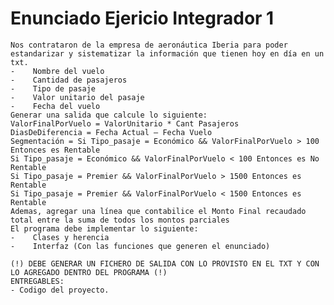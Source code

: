 # Enunciado Ejericio Integrador 1

    Nos contrataron de la empresa de aeronáutica Iberia para poder estandarizar y sistematizar la información que tienen hoy en día en un txt.
    -    Nombre del vuelo
    -    Cantidad de pasajeros
    -    Tipo de pasaje
    -    Valor unitario del pasaje
    -    Fecha del vuelo
    Generar una salida que calcule lo siguiente:
    ValorFinalPorVuelo = ValorUnitario * Cant Pasajeros
    DiasDeDiferencia = Fecha Actual – Fecha Vuelo
    Segmentación = Si Tipo_pasaje = Económico && ValorFinalPorVuelo > 100 Entonces es Rentable
    Si Tipo_pasaje = Económico && ValorFinalPorVuelo < 100 Entonces es No Rentable
    Si Tipo_pasaje = Premier && ValorFinalPorVuelo > 1500 Entonces es Rentable
    Si Tipo_pasaje = Premier && ValorFinalPorVuelo < 1500 Entonces es Rentable
    Ademas, agregar una línea que contabilice el Monto Final recaudado total entre la suma de todos los montos parciales
    El programa debe implementar lo siguiente:
    -    Clases y herencia
    -    Interfaz (Con las funciones que generen el enunciado)

    (!) DEBE GENERAR UN FICHERO DE SALIDA CON LO PROVISTO EN EL TXT Y CON LO AGREGADO DENTRO DEL PROGRAMA (!)
    ENTREGABLES:
    - Codigo del proyecto.


